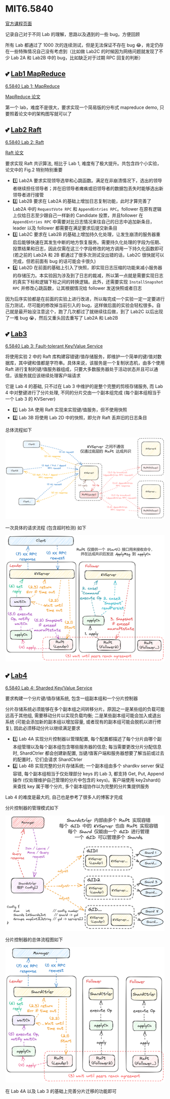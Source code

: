 # MIT6.5840

[官方课程页面](https://pdos.csail.mit.edu/6.824/index.html)

记录自己对于不同 Lab 的理解，思路以及遇到的一些 bug，方便回顾

所有 Lab 都通过了 1000 次的连续测试，但是无法保证不存在 bug :joy:，肯定仍存在一些特殊情况自己没有考虑到（比如做 Lab2C 的时候因为网络问题就发现了不少 Lab 2A 和 Lab2B 中的 bug，比如缺乏对于过期 RPC 回复的判断）

## :two_hearts: [Lab1 MapReduce](https://github.com/casey-li/MIT6.5840/tree/main/Lab1)

[6.5840 Lab 1: MapReduce](https://pdos.csail.mit.edu/6.824/labs/lab-mr.html)

[MapReduce 论文](extension://bfdogplmndidlpjfhoijckpakkdjkkil/pdf/viewer.html?file=http%3A%2F%2Fstatic.googleusercontent.com%2Fmedia%2Fresearch.google.com%2Fzh-CN%2F%2Farchive%2Fmapreduce-osdi04.pdf)

第一个 lab，难度不是很大，要求实现一个简易版的分布式 mapreduce demo, 只要照着论文中的架构图写就可以了

## :two_hearts: [Lab2 Raft](https://github.com/casey-li/MIT6.5840/tree/main/Lab2)

[6.5840 Lab 2: Raft](https://pdos.csail.mit.edu/6.824/labs/lab-raft.html)

[Raft 论文](extension://bfdogplmndidlpjfhoijckpakkdjkkil/pdf/viewer.html?file=https%3A%2F%2Fpdos.csail.mit.edu%2F6.824%2Fpapers%2Fraft-extended.pdf)

要求实现 Raft 共识算法, 相比于 Lab 1, 难度有了极大提升。共包含四个小实验，论文中的 Fig.2 特别特别重要

- :one: Lab2A 要求实现领导选举和心跳函数。满足在非崩溃情况下，选出的领导者继续担任领导者；并在旧领导者瘫痪或旧领导者的数据包丢失时能够选出新领导者进行接管
- :two: Lab2B 要求在 Lab2A 的基础上增加日志复制功能，此时才算完善了 Lab2A 中的 `RequestVote RPC` 和 `AppendEntries RPC`。follower 在原有逻辑上仅给日志至少跟自己一样新的 Candidate 投票，并且follower 在 `AppendEntries RPC` 中需要对比日志情况来往自己的日志中追加新条目，leader 以及 follower 都需要在满足要求后提交新条目
- :three: Lab2C 要求在 Lab2B 的基础上增加持久化处理，让发生崩溃的服务器重启后能够快速在其发生中断的地方恢复服务。需要持久化处理的字段为任期、投票结果和日志，因此仅需在这三个字段修改的地方调用一下持久化函数即可 (若之前的 Lab2A 和 2B 都通过了很多次测试没出错的话，Lab2C 很快就可以完成，但若前面有 bug 的话可能会卡很久)
- :four: Lab2D 在前面的基础上引入了快照，即实现日志压缩的功能来减小服务器的存储压力。本实验因为涉及到了日志的裁减，所以第一点就是需要实现日志的真实下标和逻辑下标之间的转换逻辑。此外，还需要实现 `InstallSnapshot RPC` 并修改心跳函数，让其根据情况给 follower 发送快照或者日志

因为后序实验都是在前面的实验上进行改进，所以每完成一个实验一定一定要进行压力测试，尽可能的修改掉当前引入的 bug，这样做后面的实验会轻松很多。自己就是最开始没注意这个，跑了几次都过了就继续往后做，到了 Lab2C 以后出现了一堆 bug :sob:，然后又重头回去重写了 Lab2A 和 Lab2B

## :two_hearts: [Lab3](https://github.com/casey-li/MIT6.5840/tree/main/Lab3)

[6.5840 Lab 3: Fault-tolerant Key/Value Service](https://pdos.csail.mit.edu/6.824/labs/lab-kvraft.html)

将使用实验 2 中的 Raft 库构建容错键/值存储服务，即维护一个简单的键/值对数据库，其中键和值都是字符串。具体来说，该服务是一个复制状态机，由多个使用 Raft 进行复制的键/值服务器组成，只要大多数服务器处于活动状态并且可以通信，该服务就应该继续处理客户端请求

它是 Lab 4 的基础, 只不过在 Lab 3 中维护的是整个完整的剪枝存储服务, 而 Lab 4 中对整键进行了分片处理, 不同的分片交由一个副本组完成 (每个副本组相当于一个 Lab 3 的 KVServer)

- :one: Lab 3A 使用 Raft 实现来实现键/值服务，但不使用快照
- :two: Lab 3B 将使用 Lab 2D 中的快照，即允许 Raft 丢弃旧的日志条目

总体流程如下

![](https://github.com/casey-li/MIT6.5840/blob/main/Lab3/Lab3A/result/pic/3A%E6%80%BB%E4%BD%93%E7%A4%BA%E6%84%8F%E5%9B%BE.png?raw=true)

一次具体的请求流程 (包含超时检测) 如下

![](https://github.com/casey-li/MIT6.5840/blob/main/Lab3/Lab3B/result/pic/3B%E5%8D%95%E6%AC%A1%E8%AF%B7%E6%B1%82%E7%A4%BA%E6%84%8F%E5%9B%BE.png?raw=true)

## :two_hearts: [Lab4](https://github.com/casey-li/MIT6.5840/tree/main/Lab4)

[6.5840 Lab 4: Sharded Key/Value Service](https://pdos.csail.mit.edu/6.824/labs/lab-shard.html)

要求构建一个分片键/值存储系统, 包含一组副本组和一个分片控制器

分片存储系统必须能够在多个副本组之间转移分片。原因之一是某些组的负载可能远高于其他组, 需要移动分片以实现负载均衡; 二是某些副本组可能会加入或退出系统 (可能会添加新的副本组以增加容量, 或者现有的副本组可能会脱机以进行修复), 因此必须移动分片以继续满足要求

- :one: Lab 4A 实现分片控制器以管理配置, 每个配置都描述了每个分片由哪个副本组管理以及每个副本组包含哪些服务器的信息; 每当需要更改分片分配信息时, ShardCtrler 都会创建新配置, 当键/值客户端和服务器想要了解当前或过去的配置时，它们会请求 ShardCtrler
- :two: Lab 4B 实现完整的分片存储系统;  一个副本组由多个 shardkv server 保证容错, 每个副本组相当于仅处理部分 keys 的 Lab 3, 都支持 Get, Put, Append 操作 (仅处理维护自己管理的分片中包含的 keys)。客户端使用 key2shard() 来查找 key 属于哪个分片, 多个副本组协作以为完整的分片集提供服务

Lab 4 的难度是最大的, 自己也是参考了很多人的博客才完成

分片控制器的管理模式如下

![](https://github.com/casey-li/MIT6.5840/raw/main/Lab4/Lab4A/result/pic/4A%E8%AF%B4%E6%98%8E%E5%9B%BE.png?raw=true)

分片控制器的总体流程图如下

![](https://github.com/casey-li/MIT6.5840/raw/main/Lab4/Lab4A/result/pic/4A%E8%AF%B7%E6%B1%82%E6%B5%81%E7%A8%8B.png?raw=true)

在 Lab 4A 以及 Lab 3 的基础上完善分片迁移的功能即可

